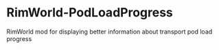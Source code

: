 # RimWorld-PodLoadProgress
RimWorld mod for displaying better information about transport pod load progress
